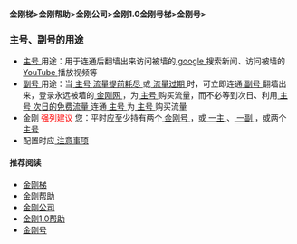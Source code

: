 #### 金刚梯>金刚帮助>金刚公司>金刚1.0金刚号梯>金刚号>
### 主号、副号的用途
- [ 主号 ](https://github.com/a2zitpro/web/blob/master/mainkkid.md)用途：用于连通后翻墙出来访问被墙的[ google ](https://google.com)搜索新闻、访问被墙的[ YouTube ](https://youtube.com)播放视频等
- [ 副号 ](https://github.com/a2zitpro/web/blob/master/auxiliarykkid.md)用途：当[ 主号 ](https://github.com/a2zitpro/web/blob/master/mainkkid.md)[ 流量提前耗尽 ](https://github.com/a2zitpro/web/blob/master/kkdatatrafficisexhaustedearly.md)或[ 流量过期 ](https://github.com/a2zitpro/web/blob/master/kkdatatrafficexpired.md)时，可立即连通[ 副号 ](https://github.com/a2zitpro/web/blob/master/auxiliarykkid.md)翻墙出来，登录永远被墙的[ 金刚网 ](https://github.com/a2zitpro/web/blob/master/kksitecn.md)，为[ 主号 ](https://github.com/a2zitpro/web/blob/master/mainkkid.md)购买流量，而不必等到次日、利用[ 主号 ](https://github.com/a2zitpro/web/blob/master/mainkkid.md)[ 次日的免费流量 ](https://github.com/a2zitpro/web/blob/master/kkdatatrafficfree.md)连通[ 主号 ](https://github.com/a2zitpro/web/blob/master/mainkkid.md)为[ 主号 ](https://github.com/a2zitpro/web/blob/master/mainkkid.md)购买流量
- 金刚<font color="Red"> 强列建议 </font>您：平时应至少持有两个[ 金刚号 ](https://github.com/a2zitpro/web/blob/master/kkid.md)，或[ 一主 ](https://github.com/a2zitpro/web/blob/master/mainkkid.md)、[ 一副 ](https://github.com/a2zitpro/web/blob/master/auxiliarykkid.md)，或两个[ 主号 ](https://github.com/a2zitpro/web/blob/master/mainkkid.md)
- 配置时应[ 注意事项 ](https://github.com/a2zitpro/web/blob/master/configurationconsiderations.md)

#### 推荐阅读

- [金刚梯](https://github.com/a2zitpro/web/blob/master/dlb.md)
- [金刚帮助](https://github.com/a2zitpro/web/blob/master/list_helpkkvpn.md)
- [金刚公司](https://github.com/a2zitpro/web/blob/master/list_a2zitpro.md)
- [金刚1.0帮助](https://github.com/a2zitpro/web/blob/master/list_helpkkvpn1.0.md)
- [金刚号](https://github.com/a2zitpro/web/blob/master/list_kkid.md)
